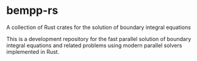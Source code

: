 # bempp-rs
A collection of Rust crates for the solution of boundary integral equations

This is a development repository for the fast parallel solution of boundary integral equations
and related problems using modern parallel solvers implemented in Rust.
